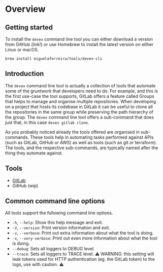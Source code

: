 # Overview

## Getting started

To install the `devex` command line tool you can either download a version from GitHub \(link!\) or use Homebrew to install the latest version on either Linux or macOS.

```text
brew install miguelaferreira/tools/devex-cli
```

## Introduction

The `devex` command line tool is actually a collection of tools that automate some of the gruntwork that developers need to do. For example, and this is the first use-case the tool supports, GitLab offers a feature called Groups that helps to manage and organise multiple repositories. When developing on a project that hosts its codebase in GitLab it can be useful to clone all the repositories in the same group while preserving the path hierarchy of the group. The `devex` command line tool offers a sub-command that does just that, in this case `devex gitlab clone`.

As you probably noticed already the tools offered are organised in sub-commands. These tools help in automating tasks performed against APIs \(such as GitLab, GitHub or AWS\) as well as tools \(such as git or terraform\). The tools, and the respective sub-commands, are typically named after the thing they automate against.

## Tools

* [GitLab](gitlab.md)
* GitHub \(wip\)

## Common command line options

All tools support the following command line options.

* `-h`, `--help`: Show this help message and exit.
* `-V`, `--version`: Print version information and exit.
* `-v`, `--verbose`: Print out extra information about what the tool is doing.
* `-x`, `--very-verbose`: Print out even more information about what the tool is doing.
* `--debug`: Sets all loggers to DEBUG level.
* `--trace`: Sets all loggers to TRACE level. ⚠️ WARNING: this setting will leak tokens used for HTTP authentication \(eg. the GitLab token\) to the logs, use with caution. ⚠️

